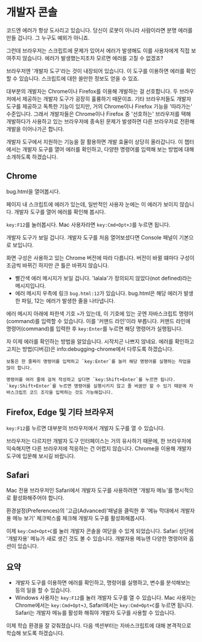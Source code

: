 # 개발자 콘솔
코드엔 에러가 항상 도사리고 있습니다. 당신이 로봇이 아니라 사람이라면 분명 에러를 만들 겁니다. 그 누구도 예외가 아니죠.

그런데 브라우저는 스크립트에 문제가 있어서 에러가 발생해도 이를 사용자에게 직접 보여주지 않습니다. 에러가 발생했는지조차 모르면 에러를 고칠 수 없겠죠?

브라우저엔 '개발자 도구'라는 것이 내장되어 있습니다. 이 도구를 이용하면 에러를 확인할 수 있습니다. 스크립트에 대한 쓸만한 정보도 얻을 수 있죠.

대부분의 개발자는 Chrome이나 Firefox를 이용해 개발하는 걸 선호합니다. 두 브라우저에서 제공하는 개발자 도구가 굉장히 훌륭하기 때문이죠. 기타 브라우저들도 개발자 도구를 제공하고 독특한 기능이 있지만, 거의 Chrome이나 Firefox 기능을 '따라가는' 수준입니다. 그래서 개발자들은 Chrome이나 Firefox 중 '선호하는' 브라우저를 택해 개발하다가 사용하고 있는 브라우저에 종속된 문제가 발생하면 다른 브라우저로 전환해 개발을 이어나가곤 합니다.

개발자 도구에서 지원하는 기능을 잘 활용하면 개발 효율이 상당히 올라갑니다. 이 챕터에서는 개발자 도구를 열어 에러를 확인하고, 다양한 명령어를 입력해 보는 방법에 대해 소개하도록 하겠습니다.

## Chrome
bug.html을 열어봅시다.

페이지 내 스크립트에 에러가 있는데, 일반적인 사용자 눈에는 이 에러가 보이지 않습니다. 개발자 도구를 열어 에러를 확인해 봅시다.

`key:F12`를 눌러봅시다. Mac 사용자라면 `key:Cmd+Opt+J`를 누르면 됩니다.

개발자 도구가 보일 겁니다. 개발자 도구를 처음 열어보셨다면 Console 패널이 기본으로 보입니다.

화면 구성은 사용하고 있는 Chrome 버전에 따라 다릅니다. 버전이 바뀔 떄마다 구성이 조금씩 바뀌긴 하지만 큰 틀은 바뀌지 않습니다.

- 빨간색 에러 메시지가 보일 겁니다. 'lalala'가 정의되지 않았다(not defined)라는 메시지입니다.
- 에러 메시지 우측에 링크 `bug.html:12`가 있습니다. bug.html은 해당 에러가 발생한 파일, 12는 에러가 발생한 줄을 나타냅니다.

에러 메시지 아래에 파한색 기호 `>`가 있는데, 이 기호에 있는 곳엔 자바스크립트 명령어(command)를 입력할 수 있습니다. 이를 '커맨드 라인'이라 부릅니다. 커맨드 라인에 명령어(command)를 입력한 후 `key:Enter`를 누르면 해당 명령어가 실행됩니다.

자 이제 에러를 확인하는 방법을 알았습니다. 시작치곤 나쁘지 않네요. 에러를 확인하고 고치는 방법(디버깅)은 info:debugging-chrome에서 다루도록 하겠습니다.
```
보통은 한 줄짜리 명령어를 입력하고 `key:Enter`를 눌러 해당 명령어를 실행하는 작업을 많이 합니다.

명령어를 여러 줄에 걸쳐 작성하고 싶다면 `key:Shift+Enter`를 누르면 됩니다. `key:Shift+Enter`를 누르면 명령어를 실행시키지 않고 줄 바꿈만 할 수 있기 때문에 자바스크립트 코드 조각을 입력하는 것도 가능해집니다.
```
## Firefox, Edge 및 기타 브라우저
`key:F12`를 누르면 대부분의 브라우저에서 개발자 도구를 열 수 있습니다.

브라우저는 다르지만 개발자 도구 인터페이스는 거의 유사하기 때문에, 한 브라우저에 익숙해지면 다른 브라우저에 적응하는 건 어렵지 않습니다. Chrome을 이용해 개발자 도구에 입문해 보시길 바랍니다.

## Safari
Mac 전용 브라우저인 Safari에서 개발자 도구를 사용하려면 '개발자 메뉴'를 명시적으로 활성화해주어야 합니다.

환경설정(Preferences)의 '고급(Advanced)'패널을 클릭한 후 '메뉴 막대에서 개발자용 메뉴 보기' 체크박스를 체크해 개발자 도구를 활성화해봅시다.

이제 `key:Cmd+Opt+C`를 눌러 개발자 콘솔을 여닫을 수 있게 되었습니다. Safari 상단에 '개발자용' 메뉴가 새로 생긴 것도 볼 수 있습니다. 개발자용 메뉴엔 다양한 명령어와 옵션이 있습니다.

## 요약
- 개발자 도구를 이용하면 에러를 확인하고, 명령어를 실행하고, 변수를 분석해보는 등의 일을 할 수 있습니다.
- Windows 사용자는 `key:F12`를 눌러 개발자 도구를 열 수 있습니다. Mac 사용자는 Chrome에서는 `key:Cmd+Opt+J`, Safari에서는 `key:Cmd+Opt+C`를 누르면 됩니다. Safari는 개발자 메뉴를 활성화 해줘야 개발자 도구를 사용할 수 있습니다.

이제 학습 환경을 잘 갖춰졌습니다. 다음 섹션부터는 자바스크립트에 대해 본격적으로 학습해 보도록 하겠습니다.
